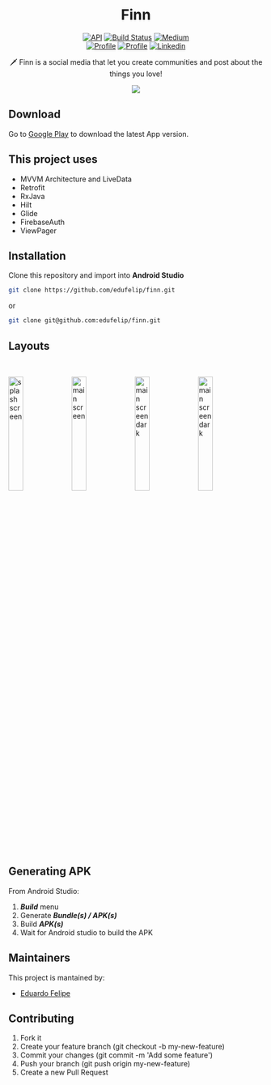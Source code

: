 <h1 align="center">Finn</h1>

<p align="center">
  <a href="https://android-arsenal.com/api?level=24"><img alt="API" src="https://img.shields.io/badge/API-24%2B-brightgreen.svg?style=flat"/></a>
  <a href="https://github.com/edufelip"><img alt="Build Status" src="https://img.shields.io/static/v1?label=Android CI&message=passing&color=green&logo=android"/></a>
  <a href="https://medium.com/@eduardofelipi"><img alt="Medium" src="https://img.shields.io/static/v1?label=Medium&message=@edu_santos&color=gray&logo=medium"/></a> <br>
  <a href="https://www.youtube.com/channel/UCYcwwX7nDU_U0FP-TsXMwVg"><img alt="Profile" src="https://img.shields.io/static/v1?label=Youtube&message=edu_santos&color=red&logo=youtube"/></a> 
  <a href="https://github.com/edufelip"><img alt="Profile" src="https://img.shields.io/static/v1?label=Github&message=edufelip&color=white&logo=github"/></a> 
  <a href="https://www.linkedin.com/in/eduardo-felipe-dev/"><img alt="Linkedin" src="https://img.shields.io/static/v1?label=Linkedin&message=edu_santos&color=blue&logo=linkedin"/></a> 
</p>

<p align="center">  
🗡️ Finn is a social media that let you create communities and post about the things you love!
</p>

<p align="center">
<img src="https://github.com/edufelip/finn/assets/34727187/f55b5475-8718-4891-a468-8896ec113a2e"/>
</p>

## Download
Go to [Google Play](https://play.google.com/store/apps/details?id=com.edufelip.finn) to download the latest App version.

## This project uses
* MVVM Architecture and LiveData
* Retrofit
* RxJava
* Hilt
* Glide
* FirebaseAuth
* ViewPager

## Installation
Clone this repository and import into **Android Studio**
```bash
git clone https://github.com/edufelip/finn.git
```
or

```bash
git clone git@github.com:edufelip/finn.git
```

## Layouts
<br>
  <p align="left">
            <img alt="splash screen"
            src="https://github.com/edufelip/finn/assets/34727187/1af2621d-21d5-4e06-a02b-6859336a19d1" width="24%" 
            title="splash screen">
            <img alt="main screen"
            src="https://github.com/edufelip/finn/assets/34727187/828c2285-7e8c-4356-849f-584fa4ba3324" width="24%" 
            title="main screen">
            <img alt="main screen dark"
            src="https://github.com/edufelip/finn/assets/34727187/0ca5cb51-c091-4018-b419-134885950c30" width="24%" 
            title="main screen dark">
            <img alt="main screen dark"
            src="https://github.com/edufelip/finn/assets/34727187/22b9aaea-4ef2-477f-914b-0cd74231bd1c" width="24%" 
            title="main screen dark">

## Generating APK
From Android Studio:
1. ***Build*** menu
2. Generate ***Bundle(s) / APK(s)***
3. Build ***APK(s)***
4. Wait for Android studio to build the APK

## Maintainers
This project is mantained by:
* [Eduardo Felipe](http://github.com/edufelip)

## Contributing

1. Fork it
2. Create your feature branch (git checkout -b my-new-feature)
3. Commit your changes (git commit -m 'Add some feature')
4. Push your branch (git push origin my-new-feature)
5. Create a new Pull Request
